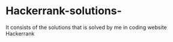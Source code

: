 # Hackerrank-solutions-

It consists of the solutions that is solved by me in coding website Hackerrank
